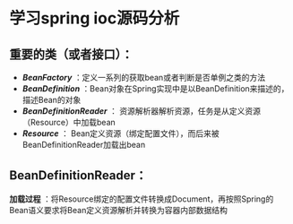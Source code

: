 # 学习spring ioc源码分析  
## 重要的类（或者接口）：  
* ***BeanFactory*** ：定义一系列的获取bean或者判断是否单例之类的方法  
* ***BeanDefinition*** ：Bean对象在Spring实现中是以BeanDefinition来描述的，描述Bean的对象  
* ***BeanDefinitionReader*** ： 资源解析器解析资源，任务是从定义资源（Resource）中加载bean  
* ***Resource*** ： Bean定义资源（绑定配置文件），而后来被BeanDefinitionReader加载出bean  
## BeanDefinitionReader：  
**加载过程** ：将Resource绑定的配置文件转换成Document，再按照Spring的Bean语义要求将Bean定义资源解析并转换为容器内部数据结构
